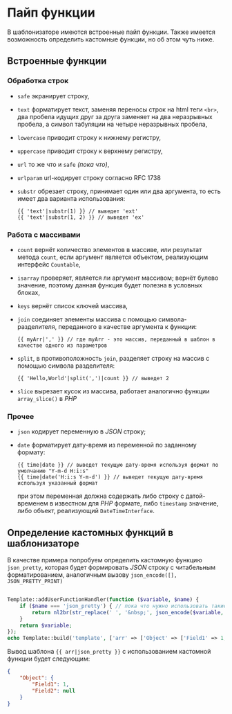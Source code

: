 # Пайп функции

В шаблонизаторе имеются встроенные пайп функции. Также имеется возможность определить кастомные функции, но об этом чуть ниже.

## Встроенные функции

### Обработка строк

* `safe` экранирует строку,

* `text` форматирует текст, заменяя переносы строк на html теги `<br>`, два пробела идущих друг за друга заменяет на два неразрывных пробела, а символ табуляции на четыре неразрывных пробела,

* `lowercase` приводит строку к нижнему регистру,

* `uppercase` приводит строку к верхнему регистру,

* `url` то же что и `safe` _(пока что)_,

* `urlparam` url-кодирует строку согласно RFC 1738

* `substr` обрезает строку, принимает один или два аргумента, то есть имеет два варианта использования:
    ```twig
    {{ 'text'|substr(1) }} // выведет 'ext'
    {{ 'text'|substr(1, 2) }} // выведет 'ex'
    ```

### Работа с массивами

* `count` вернёт количество элементов в массиве, или результат метода `count`, если аргумент является объектом, реализующим интерфейс `Countable`,

* `isarray` проверяет, является ли аргумент массивом; вернёт булево значение, поэтому данная функция будет полезна в условных блоках,

* `keys` вернёт список ключей массива,

* `join` соединяет элементы массива с помощью символа-разделителя, переданного в качестве аргумента к функции:
    ```twig
    {{ myArr|',' }} // где myArr - это массив, переданный в шаблон в качестве одного из параметров
    ```

* `split`, в противоположность `join`, разделяет строку на массив с помощью символа разделителя:
    ```twig
    {{ 'Hello,World'|split(',')|count }} // выведет 2
    ```

* `slice` вырезает кусок из массива, работает аналогично функции `array_slice()` в *PHP*

### Прочее

* `json` кодирует переменную в *JSON* строку;

* `date` форматирует дату-время из переменной по заданному формату:

    ```twig
    {{ time|date }} // выведет текущую дату-время используя формат по умолчанию "Y-m-d H:i:s"
    {{ time|date('H:i:s Y-m-d') }} // выведет текущую дату-время используя указанный формат
    ```
    при этом переменная должна содержать либо строку с датой-временем в известном для *PHP* формате,
    либо `timestamp` значение,
    либо объект, реализующий `DateTimeInterface`.

## Определение кастомных функций в шаблонизаторе

В качестве примера попробуем определить кастомную функцию `json_pretty`, которая будет формировать *JSON* строку с читабельным форматированием, аналогичным вызову `json_encode([], JSON_PRETTY_PRINT)`

```php

Template::addUserFunctionHandler(function ($variable, $name) {
    if ($name === 'json_pretty') { // пока что нужно использовать такие костыли
        return nl2br(str_replace(' ', '&nbsp;', json_encode($variable, JSON_PRETTY_PRINT)));
    }
    return $variable;
});
echo Template::build('template', ['arr' => ['Object' => ['Field1' => 1, 'Field2' => null]]]);

```
Вывод шаблона `{{ arr|json_pretty }}` с использованием кастомной функции будет следующим: 
```json
{
    "Object": {
        "Field1": 1,
        "Field2": null
    }
}
```
